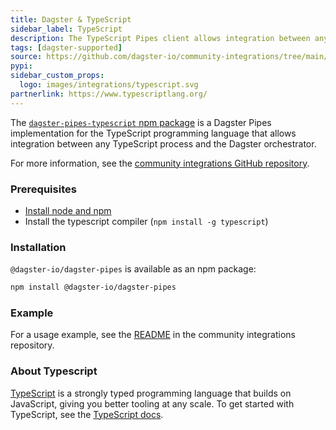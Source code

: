 ```yaml
---
title: Dagster & TypeScript
sidebar_label: TypeScript
description: The TypeScript Pipes client allows integration between any TypeScript process and the Dagster orchestrator.
tags: [dagster-supported]
source: https://github.com/dagster-io/community-integrations/tree/main/libraries/pipes/implementations/typescript
pypi:
sidebar_custom_props:
  logo: images/integrations/typescript.svg
partnerlink: https://www.typescriptlang.org/
---
```


The [`dagster-pipes-typescript` npm package](https://www.npmjs.com/package/@dagster-io/dagster-pipes) is a Dagster Pipes implementation for the TypeScript programming language that allows integration between any TypeScript process and the Dagster orchestrator.

For more information, see the [community integrations GitHub repository](https://github.com/dagster-io/community-integrations/blob/main/libraries/pipes/implementations/typescript/README.md).

### Prerequisites

- [Install node and npm](https://nodejs.org/en/download)
- Install the typescript compiler (`npm install -g typescript`)

### Installation

`@dagster-io/dagster-pipes` is available as an npm package:

```sh
npm install @dagster-io/dagster-pipes
```

### Example

For a usage example, see the [README](https://github.com/dagster-io/community-integrations/blob/main/libraries/pipes/implementations/typescript/README.md) in the community integrations repository.

### About Typescript

[TypeScript](https://www.typescriptlang.org/) is a strongly typed programming language that builds on JavaScript, giving you better tooling at any scale. To get started with TypeScript, see the [TypeScript docs](https://www.typescriptlang.org/docs/).
